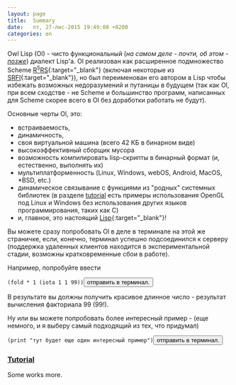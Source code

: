 ```yaml
---
layout: page
title:  Summary
date:   пт, 27-лис-2015 19:49:08 +0200
categories: en
---
```

   Owl Lisp (Ol) - чисто функциональный (<i>на самом деле - почти, об этом - [позже](?ru/subprograms)</i>) диалект Lisp'а.
Ol реализован как расширенное подмножество Scheme [R<sup>5</sup>RS](http://www.schemers.org/Documents/Standards/R5RS/){:target="_blank"} (включая некоторые из [SRFI](http://srfi.schemers.org/){:target="_blank"}), но был переименован его автором в Lisp чтобы избежать возможных недоразумений и путаницы в будущем (так как Ol, при всем сходстве - не Scheme и большинство программ, написанных для Scheme скорее всего в Ol без доработки работать не будут).

   Основные черты Ol, это:

   * встраиваемость,
   * динамичность,
   * своя виртуальной машина (всего 42 КБ в бинарном виде)
   * высокоэффективный сборщик мусора
   * возможность компилировать lisp-скрипты в бинарный формат (и, естественно, выполнять их)
   * мультиплатформенность (Linux, Windows, webOS, Android, MacOS, *BSD, etc.)
   * динамическое связывание с функциями из "родных" системных библиотек (в разделе [tutorial](?ru/tutorial) есть примеры использования OpenGL под Linux и Windows без использования других языков программирования, таких как C)
   * и, главное, это настоящий [Lisp](https://ru.wikipedia.org/wiki/%D0%9B%D0%B8%D1%81%D0%BF){:target="_blank"}!

   Вы можете сразу попробовать Ol в деле в терминале на этой же страничке, если, конечно, терминал успешно подсоединился к серверу (поддержка удаленных клиентов находится в экспериментальной стадии, возможны кратковременные сбои в работе).

   Например, попробуйте ввести
<pre><code id="fold1" data-language="scheme">(fold * 1 (iota 1 1 99))</code><button class="doit" onclick="doit(fold1.textContent)">отправить в терминал.</button></pre>

   В результате вы должны получить красивое длинное число - результат вычисления факториала 99 (99!).

   Ну или вы можете попробовать более интересный пример - (еще немного, и я выберу самый подходящий из тех, что придумал)
<pre><code id="fold2" data-language="scheme">(print "тут будет еще один интересный пример")</code><button class="doit" onclick="doit(fold2.textContent)">отправить в терминал.</button></pre>

### [Tutorial](?ru/tutorial)

   Some works more.


